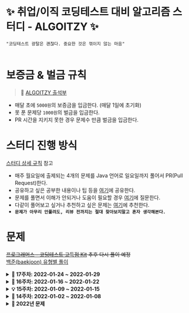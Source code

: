 # ✨ 취업/이직 코딩테스트 대비 알고리즘 스터디 - ALGOITZY ✨
`"코딩테스트 광탈은 괜찮다. 중요한 것은 꺾이지 않는 마음"` <br><br>

# 보증금 & 벌금 규칙
> 📔 [ALGOITZY 출석부](https://ddmkim94.notion.site/ALGOITZY-PR-e1821fc591144384b65f4a1068b2e1a0)
- 매달 초에 `5000원`의 보증금을 입금한다. (매달 1일에 초기화)
- 못 푼 문제당 `1000원`의 벌금을 입금한다.
- PR 시간을 지키지 못한 경우 문제수 만큼 벌금을 입금한다.

# 스터디 진행 방식
[스터디 상세 규칙](https://github.com/algorithm-study/algorithm-study/wiki/%F0%9F%94%A5-%EC%8A%A4%ED%84%B0%EB%94%94-Branch-%EB%B0%8F-PR-%EA%B7%9C%EC%B9%99-%F0%9F%94%A5) 참고 
- 매주 월요일에 출제되는 4개의 문제를 Java 언어로 일요일까지 풀어서 PR(Pull Request)한다.
- 공유하고 싶은 공부한 내용이나 팁 등을 [여기](https://github.com/algorithm-study/algorithm-study/discussions)에 공유한다.
- 문제를 풀면서 이해가 안되거나 도움이 필요할 경우 [여기](https://github.com/algorithm-study/algorithm-study/discussions)에 질문한다.
- 다같이 풀어보고 싶거나 추천하고 싶은 문제는 [여기](https://github.com/algorithm-study/algorithm-study/discussions)에 추천한다.
- **`문제가 아무리 안풀려도, 리뷰 전까지는 절대 찾아보지말고 혼자 생각해본다.`**

# 문제
~~[프로그래머스 - 코딩테스트 고득점 Kit](https://school.programmers.co.kr/learn/challenges?tab=algorithm_practice_kit) 추후 다시 풀이 예정~~ <br>
[백준(baekjoon) 유형별 풀이](https://www.acmicpc.net/problem/tags)

<details markdown="1">
<summary><strong>🍓 17주차: 2022-01-24 ~ 2022-01-29</strong></summary>
<br/>

|                                 문제번호                                 |  문제이름   |   문제유형   | 난이도  | 풀이여부 |
| :----------------------------------------------------------------------: | :---------: | :----------: | :-----: | :------: |
| [1874](https://www.acmicpc.net/problem/1874) | 스택 수열 | `스택/큐` | 실버 2 | &#9744; |
| [10799](https://www.acmicpc.net/problem/10799) | 쇠막대기 | `스택/큐` | 실버 2 | &#9744; |
| [1406](https://www.acmicpc.net/problem/1406) | 에디터 | `스택/큐` | 실버 2 | &#9744; |
| [2504](https://www.acmicpc.net/problem/2504) | 괄호의 값 | `스택/큐` | 실버 1 | &#9744; |

</details>

<details markdown="1">
<summary><strong>🥟 16주차: 2022-01-16 ~ 2022-01-22</strong></summary>
<br/>

`추가 문제는 풀고 싶은 분만 풀어주세요!`
|                                 문제번호                                 |  문제이름   |   문제유형   | 난이도  | 풀이여부 |
| :----------------------------------------------------------------------: | :---------: | :----------: | :-----: | :------: |
| [1463](https://www.acmicpc.net/problem/1463) | 1로 만들기 | `DP` | 실버 3 | :white_check_mark: |
| [9095](https://www.acmicpc.net/problem/9095) | 1, 2, 3 더하기 | `DP` | 실버 3 | :white_check_mark: |
| [1003](https://www.acmicpc.net/problem/1003) | 피보나치 함수 | `DP` | 실버 3 | :white_check_mark: |
| [11726](https://www.acmicpc.net/problem/11726) | 2×n 타일링 | `DP` | 실버 3 | :white_check_mark: |
| [12978](https://school.programmers.co.kr/learn/courses/30/lessons/12978) | 배달`(추가문제)` | `BFS/DFS` | Level2 | :white_check_mark: |

</details>

<details markdown="1">
<summary><strong>💡 15주차: 2022-01-09 ~ 2022-01-15</strong></summary>
<br/>

|                                 문제번호                                 |  문제이름   |   문제유형   | 난이도  | 풀이여부 |
| :----------------------------------------------------------------------: | :---------: | :----------: | :-----: | :------: |
| [2839](https://www.acmicpc.net/problem/2839) | 설탕 배달 | `DP` | 실버 4 | :white_check_mark: |

</details>

<details markdown="1">
<summary><strong>🎊 14주차: 2022-01-02 ~ 2022-01-08</strong></summary>
<br/>

|                                 문제번호                                 |  문제이름   |   문제유형   | 난이도  | 풀이여부 |
| :----------------------------------------------------------------------: | :---------: | :----------: | :-----: | :------: |
| [1449](https://www.acmicpc.net/problem/1449) | 수리공 항승 | `그리디 알고리즘` | 실버 3 | :white_check_mark: |
| [1080](https://www.acmicpc.net/problem/1080) | 행렬 | `그리디 알고리즘` | 실버 1 | :white_check_mark: |
| [1213](https://www.acmicpc.net/problem/1213) | 팰린드롬 만들기 | `그리디 알고리즘` | 실버 3 | :white_check_mark: |
| [14916](https://www.acmicpc.net/problem/14916) | 거스름돈 | `그리디 알고리즘` | 실버 5 | :white_check_mark: |

</details>

<details markdown="1">
<summary><strong>🐯 2022년 문제</strong></summary>
<br/>

<details markdown="1">
<summary><strong>🎉 13주차: 2022-12-26 ~ 2022-01-01</strong></summary>
<br/>

|                                 문제번호                                 |  문제이름   |   문제유형   | 난이도  | 풀이여부 |
| :----------------------------------------------------------------------: | :---------: | :----------: | :-----: | :------: |
| [1946](https://www.acmicpc.net/problem/1946) | 신입 사원 | `그리디 알고리즘` | 실버 1 | :white_check_mark: |
| [1439](https://www.acmicpc.net/problem/1439) | 뒤집기 | `그리디 알고리즘` | 실버 5 | :white_check_mark: |
| [16953](https://www.acmicpc.net/problem/16953) | A → B | `그리디 알고리즘` | 실버 2 | :white_check_mark: |
| [1049](https://www.acmicpc.net/problem/1049) | 기타줄 | `그리디 알고리즘` | 실버 4 | :white_check_mark: |

</details>

<details markdown="1">
<summary><strong>🎅🏻 12주차: 2022-12-19 ~ 2022-12-22</strong></summary>
<br/>

|                                 문제번호                                 |  문제이름   |   문제유형   | 난이도  | 풀이여부 |
| :----------------------------------------------------------------------: | :---------: | :----------: | :-----: | :------: |
| [13305](https://www.acmicpc.net/problem/13305) | 주유소 | `그리디 알고리즘` | 실버 3 | :white_check_mark: |
| [10610](https://www.acmicpc.net/problem/10610) | 30 | `그리디 알고리즘` | 실버 4 | :white_check_mark: |

</details>


<details markdown="1">
<summary><strong>🐰 11주차: 2022-12-12 ~ 2022-12-18</strong></summary>
<br/>

|                                 문제번호                                 |  문제이름   |   문제유형   | 난이도  | 풀이여부 |
| :----------------------------------------------------------------------: | :---------: | :----------: | :-----: | :------: |
| [1026](https://www.acmicpc.net/problem/1026) | 보물 | `그리디 알고리즘` | 실버 4 | :white_check_mark: |
| [1541](https://www.acmicpc.net/problem/1541) | 잃어버린 괄호 | `그리디 알고리즘` | 실버 2 | :white_check_mark: |
| [2217](https://www.acmicpc.net/problem/2217) | 로프 | `그리디 알고리즘` | 실버 4 | :white_check_mark: |
| [1789](https://www.acmicpc.net/problem/1789) | 수들의 합 | `그리디 알고리즘` | 실버 5 | :white_check_mark: |

</details>

<details markdown="1">
<summary><strong>☃️ 10주차: 2022-12-05 ~ 2022-12-11</strong></summary>
<br/>

|                                 문제번호                                 |  문제이름   |   문제유형   | 난이도  | 풀이여부 |
| :----------------------------------------------------------------------: | :---------: | :----------: | :-----: | :------: |
| [2839](https://www.acmicpc.net/problem/2839) | 설탕 배달 | `그리디 알고리즘` | 실버 4 | :white_check_mark: |
| [11399](https://www.acmicpc.net/problem/11399) | ATM | `그리디 알고리즘` | 실버 4 | :white_check_mark: |
| [11047](https://www.acmicpc.net/problem/11047) | 동전 0 | `그리디 알고리즘` | 실버 4 | :white_check_mark: |
| [1931](https://www.acmicpc.net/problem/1931) | 회의실 배정 | `그리디 알고리즘` | 실버 1 | :white_check_mark: |

</details>

<details markdown="1">
<summary><strong>❄️ 9주차: 2022-11-28 ~ 2022-12-04</strong></summary>
<br/>

|                                 문제번호                                 |  문제이름   |   문제유형   | 난이도  | 풀이여부 |
| :----------------------------------------------------------------------: | :---------: | :----------: | :-----: | :------: |
| [42860](https://school.programmers.co.kr/learn/courses/30/lessons/42860) | 조이스틱 | `탐욕법(Greedy)` | Level 2 | :white_check_mark: |
| [3085](https://www.acmicpc.net/problem/3085) | 사탕 게임 | `브루트포스` | 실버 3 | :white_check_mark: |
| [9095](https://www.acmicpc.net/problem/9095) | 1, 2, 3 더하기 | `브루트포스` | 실버 3 | :white_check_mark: |
| [1748](https://www.acmicpc.net/problem/1748) | 수 이어 쓰기 1 | `브루트포스` | 실버 4 | :white_check_mark: |

</details>

<details markdown="1">
<summary><strong>✨ 8주차: 2022-11-21 ~ 2022-11-28</strong></summary>
<br/>

|                                 문제번호                                 |  문제이름   |   문제유형   | 난이도  | 풀이여부 |
| :----------------------------------------------------------------------: | :---------: | :----------: | :-----: | :------: |
| [2309](https://www.acmicpc.net/problem/2309) | 일곱 난쟁이 | `브루트포스` | 브론즈 1 | :white_check_mark: |
| [3085](https://www.acmicpc.net/problem/3085) | 사탕 게임 | `브루트포스` | 실버 3 | :white_check_mark: |
| [1476](https://www.acmicpc.net/problem/1476) | 날짜 계산 | `브루트포스` | 실버 5 | :white_check_mark: |

</details>

<details markdown="1">
<summary><strong>🌭 7주차: 2022-11-14 ~ 2022-11-21</strong></summary>
<br/>

|                                 문제번호                                 |  문제이름   |   문제유형   | 난이도  | 풀이여부 |
| :----------------------------------------------------------------------: | :---------: | :----------: | :-----: | :------: |
| [43165](https://school.programmers.co.kr/learn/courses/30/lessons/43165) | 타겟 넘버 | `깊이/너비 우선 탐색(DFS/BFS)` | Level 2 | :white_check_mark: |
| [42579](https://school.programmers.co.kr/learn/courses/30/lessons/42579) | 베스트 앨범 | `해시(Hash)` | Level 3 | :white_check_mark: |
| [42860](https://school.programmers.co.kr/learn/courses/30/lessons/42860) | 조이스틱 | `탐욕법(Greedy)` | Level 2 | &#9744; |

</details>


<details markdown="1">
<summary><strong>🔯 6주차: 2022-11-07 ~ 2022-11-14</strong></summary>
<br/>

|                                 문제번호                                 |  문제이름   |   문제유형   | 난이도  | 풀이여부 |
| :----------------------------------------------------------------------: | :---------: | :----------: | :-----: | :------: |
| [42746](https://school.programmers.co.kr/learn/courses/30/lessons/42746) | 가장 큰 수 | `정렬` | Level 2 | :white_check_mark:  |
| [42860](https://school.programmers.co.kr/learn/courses/30/lessons/42860) |   조이스틱   |  `탐욕법(Greedy)`  | Level 2 | &#9744;  |
| [42839](https://school.programmers.co.kr/learn/courses/30/lessons/42883) |  큰 수 만들기  |  `탐욕법(Greedy)`  | Level 2 | :white_check_mark:  |

</details>

<details markdown="1">
<summary><strong>😲 5주차: 2022-10-31 ~ 2022-11-07</strong></summary>
<br/>

|                                 문제번호                                 |  문제이름   |   문제유형   | 난이도  | 풀이여부 |
| :----------------------------------------------------------------------: | :---------: | :----------: | :-----: | :------: |
| [42579](https://school.programmers.co.kr/learn/courses/30/lessons/42579) | 베스트 앨범 | `해시(Hash)` | Level 3 | :white_check_mark:  |
| [42626](https://school.programmers.co.kr/learn/courses/30/lessons/42626) |   더 맵게   |  `힙(Heap)`  | Level 2 | :white_check_mark:  |
| [42839](https://school.programmers.co.kr/learn/courses/30/lessons/42839) |  소수 찾기  |  `완전탐색`  | Level 2 | :white_check_mark:  |

</details>


<details markdown="1">
<summary><strong>🌱 4주차: 2022-10-24 ~ 2022-10-31</strong></summary>
<br/>

| 문제번호                                                                         | 문제이름                                   | 문제유형 | 난이도 | 풀이여부 |
| :--------------------------------------------------------------------------------: | :------------------------------------------: | :--------: | :------: | :----------:|
| [42577](https://school.programmers.co.kr/learn/courses/30/lessons/42577) | 전화번호 목록 | `해시(Hash)` | Level 2 | :white_check_mark: |
| [42583](https://school.programmers.co.kr/learn/courses/30/lessons/42583) | 다리를 지나는 트럭 | `스택/큐(Stack/Queue)` | Level 2 | :white_check_mark: |
| [42584](https://school.programmers.co.kr/learn/courses/30/lessons/42584) | 주식 가격 | `스택/큐(Stack/Queue)` | Level 2| :white_check_mark: |

</details>

<details markdown="1">
<summary><strong>🍯 3주차: 2022-10-17 ~ 2022-10-24</strong></summary>
<br/>

| 문제번호                                                                         | 문제이름                                   | 문제유형 | 난이도 | 풀이여부 |
| :--------------------------------------------------------------------------------: | :------------------------------------------: | :--------: | :------: | :----------:|
| [86491](https://school.programmers.co.kr/learn/courses/30/lessons/86491) | 최소직사각형 | `완전탐색` | Level 1 | :white_check_mark: |
| [42840](https://school.programmers.co.kr/learn/courses/30/lessons/42840) | 모의고사 | `완전탐색` | Level 1 | :white_check_mark: |
| [42586](https://school.programmers.co.kr/learn/courses/30/lessons/42586) | 기능개발 | `스택/큐(Stack/Queue)` | Level 2| :white_check_mark: |
| [42587](https://school.programmers.co.kr/learn/courses/30/lessons/42587) | 프린터 | `스택/큐(Stack/Queue)` | Level 2| :white_check_mark: |

</details>

<details markdown="1">
<summary><strong>🍬 2주차: 2022-10-10 ~ 2022-10-17</strong></summary>
<br/>

| 문제번호                                                                         | 문제이름                                   | 문제유형 | 난이도 | 풀이여부 |
| :--------------------------------------------------------------------------------: | :------------------------------------------: | :--------: | :------: | :----------:|
| [42578](https://school.programmers.co.kr/learn/courses/30/lessons/42578) | 위장 | `해시(Hash)` | Level 2 | :white_check_mark: |
| [12906](https://school.programmers.co.kr/learn/courses/30/lessons/12906) | 같은 숫자는 싫어 | `스택/큐(Stack/Queue)` | Level 1 | :white_check_mark: |
| [12909](https://school.programmers.co.kr/learn/courses/30/lessons/12909) | 올바른 괄호 | `스택/큐(Stack/Queue)` | Level 2| :white_check_mark: |

</details>

<details markdown="1">
<summary><strong>🔥 워밍업: 2022-10-06 ~ 2022-10-10</strong></summary>
<br/>

| 문제번호                                                                         | 문제이름                                   | 문제유형 | 난이도 | 풀이여부|
| :--------------------------------------------------------------------------------: | :------------------------------------------: | :--------: | :------: | :---------:|
| [1845](https://school.programmers.co.kr/learn/courses/30/lessons/1845)                 | 폰켓몬 | `해시(Hash)` | Level 1 | :white_check_mark: |
| [42576](https://school.programmers.co.kr/learn/courses/30/lessons/42576) | 완주하지 못한 선수 | `해시(Hash)` | Level 1 | :white_check_mark: |

</details>

</details>
